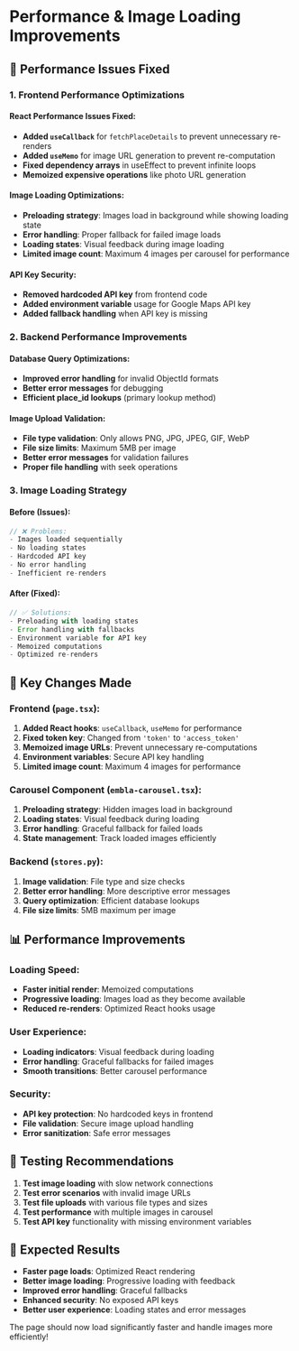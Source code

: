 # Performance & Image Loading Improvements

## 🚀 **Performance Issues Fixed**

### **1. Frontend Performance Optimizations**

#### **React Performance Issues Fixed:**
- **Added `useCallback`** for `fetchPlaceDetails` to prevent unnecessary re-renders
- **Added `useMemo`** for image URL generation to prevent re-computation
- **Fixed dependency arrays** in useEffect to prevent infinite loops
- **Memoized expensive operations** like photo URL generation

#### **Image Loading Optimizations:**
- **Preloading strategy**: Images load in background while showing loading state
- **Error handling**: Proper fallback for failed image loads
- **Loading states**: Visual feedback during image loading
- **Limited image count**: Maximum 4 images per carousel for performance

#### **API Key Security:**
- **Removed hardcoded API key** from frontend code
- **Added environment variable** usage for Google Maps API key
- **Added fallback handling** when API key is missing

### **2. Backend Performance Improvements**

#### **Database Query Optimizations:**
- **Improved error handling** for invalid ObjectId formats
- **Better error messages** for debugging
- **Efficient place_id lookups** (primary lookup method)

#### **Image Upload Validation:**
- **File type validation**: Only allows PNG, JPG, JPEG, GIF, WebP
- **File size limits**: Maximum 5MB per image
- **Better error messages** for validation failures
- **Proper file handling** with seek operations

### **3. Image Loading Strategy**

#### **Before (Issues):**
```typescript
// ❌ Problems:
- Images loaded sequentially
- No loading states
- Hardcoded API key
- No error handling
- Inefficient re-renders
```

#### **After (Fixed):**
```typescript
// ✅ Solutions:
- Preloading with loading states
- Error handling with fallbacks
- Environment variable for API key
- Memoized computations
- Optimized re-renders
```

## 🔧 **Key Changes Made**

### **Frontend (`page.tsx`):**
1. **Added React hooks**: `useCallback`, `useMemo` for performance
2. **Fixed token key**: Changed from `'token'` to `'access_token'`
3. **Memoized image URLs**: Prevent unnecessary re-computations
4. **Environment variables**: Secure API key handling
5. **Limited image count**: Maximum 4 images for performance

### **Carousel Component (`embla-carousel.tsx`):**
1. **Preloading strategy**: Hidden images load in background
2. **Loading states**: Visual feedback during loading
3. **Error handling**: Graceful fallback for failed loads
4. **State management**: Track loaded images efficiently

### **Backend (`stores.py`):**
1. **Image validation**: File type and size checks
2. **Better error handling**: More descriptive error messages
3. **Query optimization**: Efficient database lookups
4. **File size limits**: 5MB maximum per image

## 📊 **Performance Improvements**

### **Loading Speed:**
- **Faster initial render**: Memoized computations
- **Progressive loading**: Images load as they become available
- **Reduced re-renders**: Optimized React hooks usage

### **User Experience:**
- **Loading indicators**: Visual feedback during loading
- **Error handling**: Graceful fallbacks for failed images
- **Smooth transitions**: Better carousel performance

### **Security:**
- **API key protection**: No hardcoded keys in frontend
- **File validation**: Secure image upload handling
- **Error sanitization**: Safe error messages

## 🧪 **Testing Recommendations**

1. **Test image loading** with slow network connections
2. **Test error scenarios** with invalid image URLs
3. **Test file uploads** with various file types and sizes
4. **Test performance** with multiple images in carousel
5. **Test API key** functionality with missing environment variables

## 🎯 **Expected Results**

- **Faster page loads**: Optimized React rendering
- **Better image loading**: Progressive loading with feedback
- **Improved error handling**: Graceful fallbacks
- **Enhanced security**: No exposed API keys
- **Better user experience**: Loading states and error messages

The page should now load significantly faster and handle images more efficiently!
